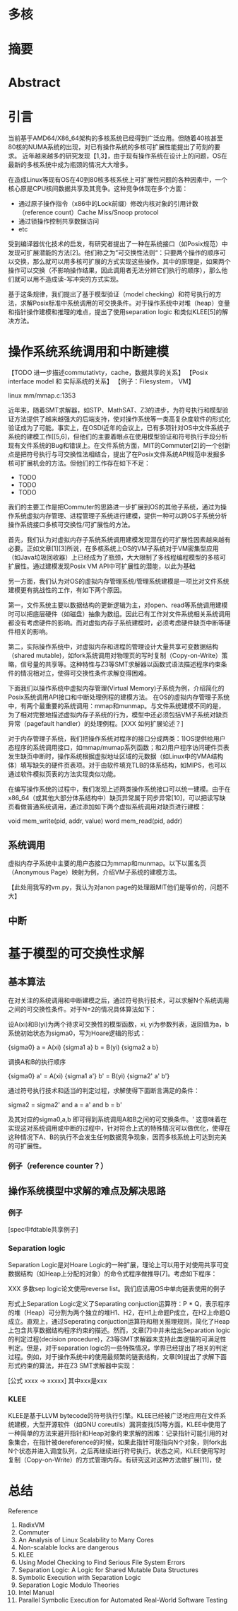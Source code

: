 多核
=========

摘要
=========


Abstract
=========



引言
=========
当前基于AMD64/X86\_64架构的多核系统已经得到广泛应用。但随着40核甚至
80核的NUMA系统的出现，对已有操作系统的多核可扩展性能提出了苛刻的要求。
近年越来越多的研究发现【1,3】，由于现有操作系统在设计上的问题，OS在最新的多核系统中成为瓶颈的情况大大增多。

在造成Linux等现有OS在40到80核多核系统上可扩展性问题的各种因素中，一个核心原是CPU核间数据共享及其竞争。这种竞争体现在多个方面：
* 通过原子操作指令（x86中的Lock前缀）修改内核对象的引用计数
（reference count）Cache Miss/Snoop protocol
* 通过锁操作控制共享数据访问
* etc

受到编译器优化技术的启发，有研究者提出了一种在系统接口（如Posix规范）中发现可扩展潜能的方法[2]。他们称之为”可交换性法则“：只要两个操作的顺序可以交换，那么就可以用多核可扩展的方式实现这些操作。其中的原理是，如果两个操作可以交换（不影响操作结果，因此调用者无法分辨它们执行的顺序），那么他们就可以用不造成读-写冲突的方式实现。

基于这条规律，我们提出了基于模型验证（model
checking）和符号执行的方法，求解Posix标准中系统调用的可交换条件。对于操作系统中对堆（heap）变量和指针操作建模和推理的难点，提出了使用separation
logic 和类似KLEE[5]的解决方法。


操作系统系统调用和中断建模
===========
【TODO 进一步描述commutativty，cache，数据共享的关系】
【Posix interface model 和 实际系统的关系】
【例子：Filesystem， VM】

linux mm/mmap.c:1353

近年来，随着SMT求解器，如STP、MathSAT、Z3的进步，为符号执行和模型验证方法提供了越来越强大的后端支持，使对操作系统等一类高复杂度软件的形式化验证成为了可能。事实上，在OSDI近年的会议上，已有多项针对OS中文件系统子系统的建模工作[[5,6]，但他们的主要着眼点在使用模型验证和符号执行手段分析现有文件系统的Bug和错误上。在文件系统方面，MIT的Commuter[2]的一个创新点是把符号执行与可交换性法相结合，提出了在Posix文件系统API规范中发掘多核可扩展机会的方法。但他们的工作存在如下不足：

* TODO 
* TODO
* TODO

我们的主要工作是把Commuter的思路进一步扩展到OS的其他子系统，通过为操作系统虚拟内存管理、进程管理子系统进行建模，提供一种可以跨OS子系统分析操作系统接口多核可交换性/可扩展性的方法。

首先，我们认为对虚拟内存子系统系统调用建模发现潜在的可扩展性因素越来越有必要。正如文章[1][3]所说，在多核系统上OS的VM子系统对于VM密集型应用（如Java垃圾回收器）上已经成为了瓶颈，大大限制了多线程编程模型的多核可扩展性。通过建模发现Posix
VM API中可扩展性的潜能，以此为基础

另一方面，我们认为对OS的虚拟内存管理系统/管理系统建模是一项比对文件系统建模更有挑战性的工作，有如下两个原因。

第一，文件系统主要以数据结构的更新逻辑为主，对open、read等系统调用建模时可以把底层硬件（如磁盘）抽象为数组。因此已有工作对文件系统相关系统调用都没有考虑硬件的影响。而对虚拟内存子系统建模时，必须考虑硬件缺页中断等硬件相关的影响。

第二，实际操作系统中，对虚拟内存和进程的管理设计大量共享可变数据结构（shared
mutable)，如fork系统调用对物理页的写时复制（Copy-on-Write）策略，信号量的共享等。这种特性与Z3等SMT求解器以函数式语法描述程序约束条件的情况相对立，使得可交换性条件求解变得困难。


下面我们以操作系统中虚拟内存管理(Virtual
Memory)子系统为例，介绍简化的Posix系统调用API接口和中断处理例程的建模方法。
在OS的虚拟内存管理子系统中，有两个最重要的系统调用：mmap和munmap。与文件系统建模不同的是，为了相对完整地描述虚拟内存子系统的行为，模型中还必须包括VM子系统对缺页异常（pagefault
handler）的处理例程。[XXX 如何扩展论述？]

对于内存管理子系统，我们把操作系统对程序的接口分成两类：1)OS提供给用户态程序的系统调用接口，如mmap/mumap系列函数；和2)用户程序访问硬件页表发生缺页中断时，操作系统根据虚拟地址区域的元数据（如Linux中的VMA结构体）填写缺失的硬件页表项。对于由软件填充TLB的体系结构，如MIPS，也可以通过软件模拟页表的方法实现类似功能。

在编写操作系统的过程中，我们发现上述两类操作系统接口可以统一建模。由于在x86_64（或其他大部分体系结构中）缺页异常属于同步异常[10]，可以把读写缺页看做普通系统调用，通过添加如下两个虚拟系统调用对缺页进行建模：

void mem_write(pid, addr, value)
word mem_read(pid, addr)

系统调用
-----------

虚拟内存子系统中主要的用户态接口为mmap和munmap。以下以匿名页（Anonymous
Page）映射为例，介绍VM子系统的建模方法。

【此处用我写的vm.py，我认为对anon page的处理跟MIT他们是等价的，问题不大】

中断
-----------


基于模型的可交换性求解
===========

基本算法
-----------

在对关注的系统调用和中断建模之后，通过符号执行技术，可以求解N个系统调用之间的可交换性条件。对于N=2的情况具体算法如下：

设A(xi)和B(yi)为两个待求可交换性的模型函数，xi, yi为参数列表，返回值为a，b
系统初始状态为sigma0，写为Hoare逻辑的形式：

{sigma0} a = A(xi) {sigma1 a} b = B(yi) {sigma2 a b}

调换A和B的执行顺序

{sigma0} a' = A(xi) {sigma1 a'} b' = B(yi) {sigma2' a' b'}

通过符号执行技术和适当的判定过程，求解使得下面断言满足的条件：

sigma2 = sigma2' and a = a' and b = b'

及其对应的sigma0,a,b 即可得到系统调用A和B之间的可交换条件。'
这意味着在实现这对系统调用或中断的过程中，针对符合上式的特殊情况可以做优化，使得在这种情况下A、B的执行不会发生任何数据竞争现象，因而多核系统上可达到完美的可扩展性。

### 例子（reference counter？）

操作系统模型中求解的难点及解决思路
-----------
### 例子

[spec中fdtable共享例子]

### Separation logic

Separation Logic是对Hoare
Logic的一种扩展，理论上可以用于对使用共享可变数据结构（如Heap上分配的对象）的命令式程序做推导[7]。考虑如下程序：

XXX 多数sep logic论文使用reverse list。我们应该用OS中单向链表使用的例子

形式上Separation Logic定义了Separating conjuction运算符：P *
Q，表示程序的堆（Heap）可分割为两个独立的堆H1、H2，在H1上命题P成立，在H2上命题Q成立。直观上，通过Seperating
conjuction运算符和相关推理规则，简化了Heap上包含共享数据结构程序约束的描述。然而，文章[7]中并未给出Separation
logic的判定过程(decision
procedure)，Z3等SMT求解器未支持此类逻辑的可满足性判定。但是，对于separation
logic的一些特殊情况，学界已经提出了相关的判定过程。例如，对于操作系统中的使用最频繁的链表结构，文章[9]提出了求解下面形式约束的算法，并在Z3
SMT求解器中实现：

[公式 xxxx -> xxxxx]
其中xxx是xxx

### KLEE
KLEE是基于LLVM
bytecode的符号执行引擎。KLEE已经被广泛地应用在文件系统建模，大型开源软件（如GNU
coreutils）漏洞查找[5]等方面。KLEE中使用了一种简单的方法来避开指针和Heap对象约束求解的困难：记录指针可能引用的对象集合，在指针被dereference的时候，如果此指针可能指向N个对象，则fork出N个状态并进入调度队列，之后再继续进行符号执行。状态之间，KLEE使用写时复制（Copy-on-Write）的方式管理内存。有研究这对这种方法做扩展[11]，使




总结
============



Reference

1. RadixVM
2. Commuter
3. An Analysis of Linux Scalability to Many Cores
4. Non-scalable locks are dangerous
5. KLEE
6. Using Model Checking to Find Serious File System Errors
7. Separation Logic: A Logic for Shared Mutable Data Structures
8. Symbolic Execution with Separation Logic
9. Separation Logic Modulo Theories
10. Intel Manual
11. Parallel Symbolic Execution for Automated Real-World Software Testing
